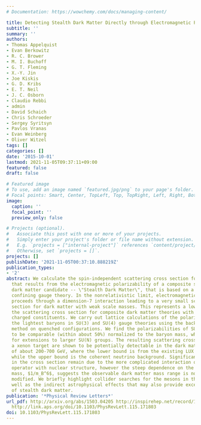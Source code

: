 ```yaml
---
# Documentation: https://wowchemy.com/docs/managing-content/

title: Detecting Stealth Dark Matter Directly through Electromagnetic Polarizability
subtitle: ''
summary: ''
authors:
- Thomas Appelquist
- Evan Berkowitz
- R. C. Brower
- M. I. Buchoff
- G. T. Fleming
- X.-Y. Jin
- Joe Kiskis
- G. D. Kribs
- E. T. Neil
- J. C. Osborn
- Claudio Rebbi
- admin
- David Schaich
- Chris Schroeder
- Sergey Syritsyn
- Pavlos Vranas
- Evan Weinberg
- Oliver Witzel
tags: []
categories: []
date: '2015-10-01'
lastmod: 2021-11-05T09:37:11+09:00
featured: false
draft: false

# Featured image
# To use, add an image named `featured.jpg/png` to your page's folder.
# Focal points: Smart, Center, TopLeft, Top, TopRight, Left, Right, BottomLeft, Bottom, BottomRight.
image:
  caption: ''
  focal_point: ''
  preview_only: false

# Projects (optional).
#   Associate this post with one or more of your projects.
#   Simply enter your project's folder or file name without extension.
#   E.g. `projects = ["internal-project"]` references `content/project/deep-learning/index.md`.
#   Otherwise, set `projects = []`.
projects: []
publishDate: '2021-11-05T00:37:10.888219Z'
publication_types:
- '2'
abstract: We calculate the spin-independent scattering cross section for direct detection
  that results from the electromagnetic polarizability of a composite scalar baryon
  dark matter candidate -- \"Stealth Dark Matter\", that is based on a dark SU(4)
  confining gauge theory. In the nonrelativistic limit, electromagnetic polarizability
  proceeds through a dimension-7 interaction leading to a very small scattering cross
  section for dark matter with weak scale masses. This represents a lower bound on
  the scattering cross section for composite dark matter theories with electromagnetically
  charged constituents. We carry out lattice calculations of the polarizability for
  the lightest baryons in SU(3) and SU(4) gauge theories using the background field
  method on quenched configurations. We find the polarizabilities of SU(3) and SU(4)
  to be comparable (within about 50%) normalized to the baryon mass, which is suggestive
  for extensions to larger SU(N) groups. The resulting scattering cross sections with
  a xenon target are shown to be potentially detectable in the dark matter mass range
  of about 200-700 GeV, where the lower bound is from the existing LUX constraint
  while the upper bound is the coherent neutrino background. Significant uncertainties
  in the cross section remain due to the more complicated interaction of the polarizablity
  operator with nuclear structure, however the steep dependence on the dark matter
  mass, $1/m_B^6$, suggests the observable dark matter mass range is not appreciably
  modified. We briefly highlight collider searches for the mesons in the theory as
  well as the indirect astrophysical effects that may also provide excellent probes
  of stealth dark matter.
publication: '*Physical Review Letters*'
url_pdf: http://arxiv.org/abs/1503.04205 http://inspirehep.net/record/1352831 http://dx.doi.org/10.1103/PhysRevLett.115.171803
  http://link.aps.org/doi/10.1103/PhysRevLett.115.171803
doi: 10.1103/PhysRevLett.115.171803
---
```


